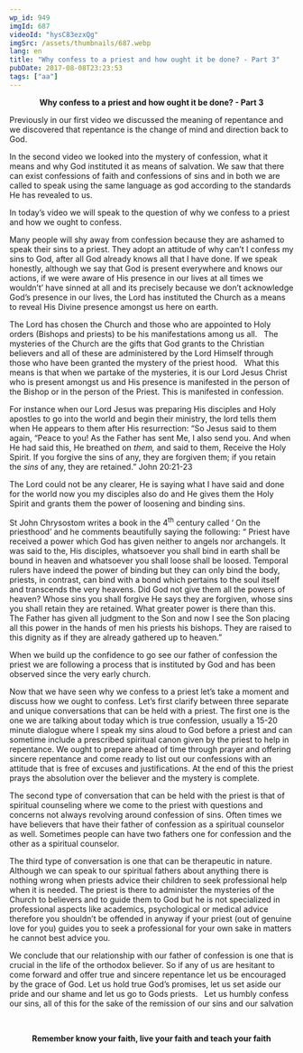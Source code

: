 ```yaml
---
wp_id: 949
imgId: 687
videoId: "hysC83ezxQg"
imgSrc: /assets/thumbnails/687.webp
lang: en
title: "Why confess to a priest and how ought it be done? - Part 3"
pubDate: 2017-08-08T23:23:53
tags: ["aa"]
---
```


<p style="text-align: center;"><strong>Why confess to a priest and how ought it be done? - Part 3</strong></p>
<p>Previously in our first video we discussed the meaning of repentance and we discovered that repentance is the change of mind and direction back to God.</p>
<p>In the second video we looked into the mystery of confession, what it means and why God instituted it as means of salvation. We saw that there can exist confessions of faith and confessions of sins and in both we are called to speak using the same language as god according to the standards He has revealed to us.</p>
<p>In today’s video we will speak to the question of why we confess to a priest and how we ought to confess.</p>
<p>Many people will shy away from confession because they are ashamed to speak their sins to a priest. They adopt an attitude of why can’t I confess my sins to God, after all God already knows all that I have done. If we speak honestly, although we say that God is present everywhere and knows our actions, if we were aware of His presence in our lives at all times we wouldn’t’ have sinned at all and its precisely because we don’t acknowledge God’s presence in our lives, the Lord has instituted the Church as a means to reveal His Divine presence amongst us here on earth.</p>
<p>The Lord has chosen the Church and those who are appointed to Holy orders (Bishops and priests) to be his manifestations among us all.   The mysteries of the Church are the gifts that God grants to the Christian believers and all of these are administered by the Lord Himself through those who have been granted the mystery of the priest hood.   What this means is that when we partake of the mysteries, it is our Lord Jesus Christ who is present amongst us and His presence is manifested in the person of the Bishop or in the person of the Priest. This is manifested in confession.</p>
<p>For instance when our Lord Jesus was preparing His disciples and Holy apostles to go into the world and begin their ministry, the lord tells them when He appears to them after His resurrection: “So Jesus said to them again, “Peace to you! As the Father has sent Me, I also send you. And when He had said this, He breathed on <em>them,</em> and said to them, Receive the Holy Spirit. If you forgive the sins of any, they are forgiven them; if you retain the <em>sins</em> of any, they are retained.” John 20:21-23</p>
<p>The Lord could not be any clearer, He is saying what I have said and done for the world now you my disciples also do and He gives them the Holy Spirit and grants them the power of loosening and binding sins.</p>
<p>St John Chrysostom writes a book in the 4<sup>th</sup> century called ‘ On the priesthood’ and he comments beautifully saying the following: “ Priest have received a power which God has given neither to angels nor archangels. It was said to the, His disciples, whatsoever you shall bind in earth shall be bound in heaven and whatsoever you shall loose shall be loosed. Temporal rulers have indeed the power of binding but they can only bind the body, priests, in contrast, can bind with a bond which pertains to the soul itself and transcends the very heavens. Did God not give them all the powers of heaven? Whose sins you shall forgive He says they are forgiven, whose sins you shall retain they are retained. What greater power is there than this.   The Father has given all judgment to the Son and now I see the Son placing all this power in the hands of men his priests his bishops. They are raised to this dignity as if they are already gathered up to heaven.”</p>
<p>When we build up the confidence to go see our father of confession the priest we are following a process that is instituted by God and has been observed since the very early church.</p>
<p>Now that we have seen why we confess to a priest let’s take a moment and discuss how we ought to confess. Let’s first clarify between three separate and unique conversations that can be held with a priest. The first one is the one we are talking about today which is true confession, usually a 15-20 minute dialogue where I speak my sins aloud to God before a priest and can sometime include a prescribed spiritual canon given by the priest to help in repentance. We ought to prepare ahead of time through prayer and offering sincere repentance and come ready to list out our confessions with an attitude that is free of excuses and justifications. At the end of this the priest prays the absolution over the believer and the mystery is complete.</p>
<p>The second type of conversation that can be held with the priest is that of spiritual counseling where we come to the priest with questions and concerns not always revolving around confession of sins. Often times we have believers that have their father of confession as a spiritual counselor as well. Sometimes people can have two fathers one for confession and the other as a spiritual counselor.</p>
<p>The third type of conversation is one that can be therapeutic in nature. Although we can speak to our spiritual fathers about anything there is nothing wrong when priests advice their children to seek professional help when it is needed. The priest is there to administer the mysteries of the Church to believers and to guide them to God but he is not specialized in professional aspects like academics, psychological or medical advice therefore you shouldn’t be offended in anyway if your priest (out of genuine love for you) guides you to seek a professional for your own sake in matters he cannot best advice you.</p>
<p>We conclude that our relationship with our father of confession is one that is crucial in the life of the orthodox believer. So if any of us are hesitant to come forward and offer true and sincere repentance let us be encouraged by the grace of God. Let us hold true God’s promises, let us set aside our pride and our shame and let us go to Gods priests.   Let us humbly confess our sins, all of this for the sake of the remission of our sins and our salvation</p>
<p>&nbsp;</p>
<p style="text-align: center;"><strong>Remember know your faith, live your faith and teach your faith</strong></p>
